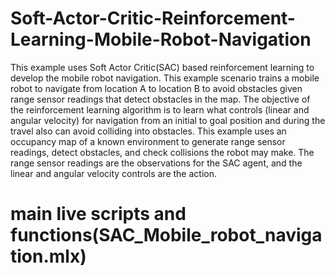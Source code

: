 # Soft-Actor-Critic-Reinforcement-Learning-Mobile-Robot-Navigation
This example uses Soft Actor Critic(SAC) based reinforcement learning to develop the mobile robot navigation. 
This example scenario trains a mobile robot to navigate from location A to location B to avoid obstacles given range sensor readings that detect obstacles in the map. 
The objective of the reinforcement learning algorithm is to learn what controls (linear and angular velocity) for navigation from an initial to goal position and  during the travel also can avoid colliding into obstacles. 
This example uses an occupancy map of a known environment to generate range sensor readings, detect obstacles, and check collisions the robot may make. 
The range sensor readings are the observations for the SAC agent, and the linear and angular velocity controls are the action.


# main live scripts and functions(SAC_Mobile_robot_navigation.mlx) 
